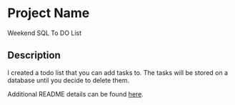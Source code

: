# Project Name

Weekend SQL To DO List

## Description

I created a todo list that you can add tasks to.  The tasks will be stored on a database until you decide to delete them.

Additional README details can be found [here](https://github.com/PrimeAcademy/readme-template/blob/master/README.md).
